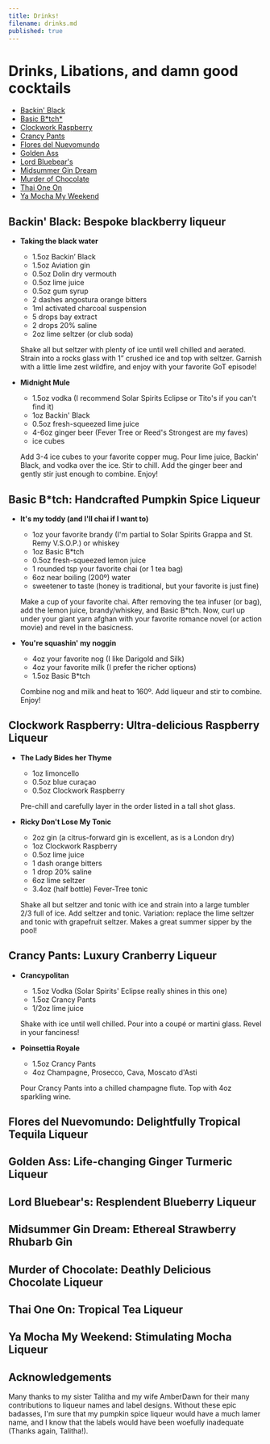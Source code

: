 ```yaml
---
title: Drinks!
filename: drinks.md
published: true
---
```


# Drinks, Libations, and damn good cocktails

- [Backin' Black](#backin-black-bespoke-blackberry-liqueur)
- [Basic B\*tch](#basic-btch-handcrafted-pumpkin-spice-liqueur)[\*](#acknowledgements)
- [Clockwork Raspberry](#clockwork-raspberry-ultra-delicious-raspberry-liqueur)
- [Crancy Pants](#crancy-pants-luxury-cranberry-liqueur)
- [Flores del Nuevomundo](#flores-del-nuevomundo-delightfully-tropical-tequila-liqueur)
- [Golden Ass](#golden-ass-life-changing-ginger-turmeric-liqueur)
- [Lord Bluebear's](#lord-bluebears-resplendent-blueberry-liqueur)
- [Midsummer Gin Dream](#midsummer-gin-dream-ethereal-strawberry-rhubarb-gin)
- [Murder of Chocolate](#murder-of-chocolate-deathly-delicious-chocolate-liqueur)
- [Thai One On](#thai-one-on-tropical-tea-liqueur)
- [Ya Mocha My Weekend](#ya-mocha-my-weekend-stimulating-mocha-liqueur)

## Backin' Black: Bespoke blackberry liqueur

- **Taking the black water**

  - 1.5oz Backin’ Black
  - 1.5oz Aviation gin
  - 0.5oz Dolin dry vermouth 
  - 0.5oz lime juice
  - 0.5oz gum syrup
  - 2 dashes angostura orange bitters
  - 1ml activated charcoal suspension
  - 5 drops bay extract
  - 2 drops 20% saline
  - 2oz lime seltzer (or club soda)
  
  Shake all but seltzer with plenty of ice until well chilled and aerated. Strain into a rocks glass with 1” crushed ice and top with seltzer. Garnish with a little lime zest wildfire, and enjoy with your favorite GoT episode!

- **Midnight Mule**
  
  - 1.5oz vodka (I recommend Solar Spirits Eclipse or Tito's if you can't find it)
  - 1oz Backin' Black
  - 0.5oz fresh-squeezed lime juice
  - 4-6oz ginger beer (Fever Tree or Reed's Strongest are my faves)
  - ice cubes
  
  Add 3-4 ice cubes to your favorite copper mug. Pour lime juice, Backin' Black, and vodka over the ice. Stir to chill. Add the ginger beer and gently stir just enough to combine. Enjoy!
  
## Basic B\*tch: Handcrafted Pumpkin Spice Liqueur

- **It's my toddy (and I'll chai if I want to)**
  - 1oz your favorite brandy (I'm partial to Solar Spirits Grappa and St. Remy V.S.O.P.) or whiskey
  - 1oz Basic B\*tch 
  - 0.5oz fresh-squeezed lemon juice
  - 1 rounded tsp your favorite chai (or 1 tea bag)
  - 6oz near boiling (200º) water
  - sweetener to taste (honey is traditional, but your favorite is just fine)
  
  Make a cup of your favorite chai. After removing the tea infuser (or bag), add the lemon juice, brandy/whiskey, and Basic B\*tch. Now, curl up under your giant yarn afghan with your favorite romance novel (or action movie) and revel in the basicness.
  
- **You're squashin' my noggin**
  - 4oz your favorite nog (I like Darigold and Silk)
  - 4oz your favorite milk (I prefer the richer options)
  - 1.5oz Basic B\*tch
  
  Combine nog and milk and heat to 160º. Add liqueur and stir to combine. Enjoy!

## Clockwork Raspberry: Ultra-delicious Raspberry Liqueur

- **The Lady Bides her Thyme**
  - 1oz limoncello
  - 0.5oz blue curaçao
  - 0.5oz Clockwork Raspberry
  
  Pre-chill and carefully layer in the order listed in a tall shot glass.

- **Ricky Don't Lose My Tonic**
  - 2oz gin (a citrus-forward gin is excellent, as is a London dry)
  - 1oz Clockwork Raspberry
  - 0.5oz lime juice
  - 1 dash orange bitters
  - 1 drop 20% saline
  - 6oz lime seltzer
  - 3.4oz (half bottle) Fever-Tree tonic
  
  Shake all but seltzer and tonic with ice and strain into a large tumbler 2/3 full of ice. Add seltzer and tonic. Variation: replace the lime seltzer and tonic with grapefruit seltzer. Makes a great summer sipper by the pool!
  

## Crancy Pants: Luxury Cranberry Liqueur

- **Crancypolitan**
  - 1.5oz Vodka (Solar Spirits' Eclipse really shines in this one)
  - 1.5oz Crancy Pants
  - 1/2oz lime juice
    
  Shake with ice until well chilled. Pour into a coupé or martini glass. Revel in your fanciness!

- **Poinsettia Royale**
  - 1.5oz Crancy Pants
  - 4oz Champagne, Prosecco, Cava, Moscato d'Asti
  
  Pour Crancy Pants into a chilled champagne flute. Top with 4oz sparkling wine.

## Flores del Nuevomundo: Delightfully Tropical Tequila Liqueur
## Golden Ass: Life-changing Ginger Turmeric Liqueur
## Lord Bluebear's: Resplendent Blueberry Liqueur
## Midsummer Gin Dream: Ethereal Strawberry Rhubarb Gin
## Murder of Chocolate: Deathly Delicious Chocolate Liqueur
## Thai One On: Tropical Tea Liqueur
## Ya Mocha My Weekend: Stimulating Mocha Liqueur

## Acknowledgements

Many thanks to my sister Talitha and my wife AmberDawn for their many contributions to liqueur names and label designs. Without these epic badasses, I'm sure that my pumpkin spice liqueur would have a much lamer name, and I know that the labels would have been woefully inadequate (Thanks again, Talitha!).
